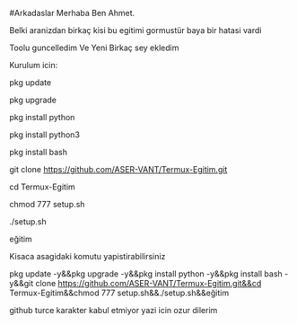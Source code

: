 #Arkadaslar Merhaba Ben Ahmet.

Belki aranizdan birkaç kisi bu egitimi gormustür baya bir hatasi vardi

Toolu guncelledim Ve Yeni Birkaç sey ekledim

Kurulum icin:

pkg update

pkg upgrade

pkg install python

pkg install python3

pkg install bash

git clone https://github.com/ASER-VANT/Termux-Egitim.git

cd Termux-Egitim

chmod 777 setup.sh

./setup.sh

eğitim

Kisaca asagidaki komutu yapistirabilirsiniz


pkg update -y&&pkg upgrade -y&&pkg install python -y&&pkg install bash -y&&git clone https://github.com/ASER-VANT/Termux-Egitim.git&&cd Termux-Egitim&&chmod 777 setup.sh&&./setup.sh&&eğitim


github turce karakter kabul etmiyor yazi icin ozur dilerim
